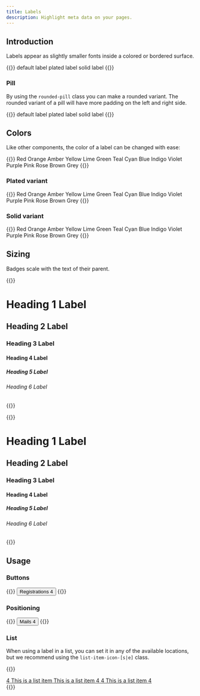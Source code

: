 ```yaml
---
title: Labels
description: Highlight meta data on your pages.
---
```


## Introduction
Labels appear as slightly smaller fonts inside a colored or bordered surface.

{{<example>}}
<span class="label">default label</span>
<span class="label label-plated">plated label</span>
<span class="label label-solid">solid label</span>
{{</example>}}

### Pill
By using the `rounded-pill` class you can make a rounded variant. The rounded variant of a pill will have more padding on the left and right side.

{{<example>}}
<span class="label rounded-pill">default label</span>
<span class="label label-plated rounded-pill">plated label</span>
<span class="label label-solid rounded-pill">solid label</span>
{{</example>}}

## Colors
Like other components, the color of a label can be changed with ease:

{{<example>}}
<span class="label red">Red</span>
<span class="label orange">Orange</span>
<span class="label amber">Amber</span>
<span class="label yellow">Yellow</span>
<span class="label lime">Lime</span>
<span class="label green">Green</span>
<span class="label teal">Teal</span>
<span class="label cyan">Cyan</span>
<span class="label blue">Blue</span>
<span class="label indigo">Indigo</span>
<span class="label violet">Violet</span>
<span class="label purple">Purple</span>
<span class="label pink">Pink</span>
<span class="label rose">Rose</span>
<span class="label brown">Brown</span>
<span class="label grey">Grey</span>
{{</example>}}

### Plated variant
{{<example>}}
<span class="label label-plated red">Red</span>
<span class="label label-plated orange">Orange</span>
<span class="label label-plated amber">Amber</span>
<span class="label label-plated yellow">Yellow</span>
<span class="label label-plated lime">Lime</span>
<span class="label label-plated green">Green</span>
<span class="label label-plated teal">Teal</span>
<span class="label label-plated cyan">Cyan</span>
<span class="label label-plated blue">Blue</span>
<span class="label label-plated indigo">Indigo</span>
<span class="label label-plated violet">Violet</span>
<span class="label label-plated purple">Purple</span>
<span class="label label-plated pink">Pink</span>
<span class="label label-plated rose">Rose</span>
<span class="label label-plated brown">Brown</span>
<span class="label label-plated grey">Grey</span>
{{</example>}}

### Solid variant
{{<example>}}
<span class="label label-solid red">Red</span>
<span class="label label-solid orange">Orange</span>
<span class="label label-solid amber">Amber</span>
<span class="label label-solid yellow">Yellow</span>
<span class="label label-solid lime">Lime</span>
<span class="label label-solid green">Green</span>
<span class="label label-solid teal">Teal</span>
<span class="label label-solid cyan">Cyan</span>
<span class="label label-solid blue">Blue</span>
<span class="label label-solid indigo">Indigo</span>
<span class="label label-solid violet">Violet</span>
<span class="label label-solid purple">Purple</span>
<span class="label label-solid pink">Pink</span>
<span class="label label-solid rose">Rose</span>
<span class="label label-solid brown">Brown</span>
<span class="label label-solid grey">Grey</span>
{{</example>}}

## Sizing
Badges scale with the text of their parent.

{{<example>}}
<h1>Heading 1 <span class="label rose">Label</span></h1>
<h2>Heading 2 <span class="label red">Label</span></h2>
<h3>Heading 3 <span class="label orange">Label</span></h3>
<h4>Heading 4 <span class="label amber">Label</span></h4>
<h5>Heading 5 <span class="label yellow">Label</span></h5>
<h6>Heading 6 <span class="label brown">Label</span></h6>
{{</example>}}

{{<example>}}
<h1>Heading 1 <span class="label purple rounded-pill">Label</span></h1>
<h2>Heading 2 <span class="label violet rounded-pill">Label</span></h2>
<h3>Heading 3 <span class="label indigo rounded-pill">Label</span></h3>
<h4>Heading 4 <span class="label blue rounded-pill">Label</span></h4>
<h5>Heading 5 <span class="label cyan rounded-pill">Label</span></h5>
<h6>Heading 6 <span class="label teal rounded-pill">Label</span></h6>
{{</example>}}

## Usage
### Buttons
{{<example>}}
<button type="button" class="btn btn-primary">
  Registrations <span class="label label-solid red">4</span>
</button>
{{</example>}}

### Positioning
{{<example>}}
<button type="button" class="btn btn-primary position-relative">
  Mails
  <span class="position-absolute top-0 start-100 translate-center label label-solid red rounded-pill">
    4
  </span>
</button>
{{</example>}}

### List
When using a label in a list, you can set it in any of the available locations, but we recommend using the `list-item-icon-[s|e]` class.

{{<example>}}
<div class="list list-dividers-full border">
  <a href="#" class="list-item list-item-action">
    <span class="list-item-icon-s">
      <span class="label label-solid blue">4</span>
    </span>
    <span class="list-item-label">This is a list item</span>
  </a>
  <a href="#" class="list-item list-item-action">
    <span class="list-item-label">This is a list item</span>
    <span class="list-item-icon-e">
      <span class="label label-plated blue">4</span>
    </span>
  </a>
  <a href="#" class="list-item list-item-action">
    <span class="list-item-icon-s">
      <span class="label blue">4</span>
    </span>
    <span class="list-item-label">This is a list item</span>
    <span class="list-item-icon-e">
      <span class="label label-solid blue">4</span>
    </span>
  </a>
</div>
{{</example>}}
